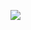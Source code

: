 <a href="링크"><img src="https://img.shields.io/badge/fastapi-009688?style=flat-square&logo=fastapi&logoColor=009688"/></a>
